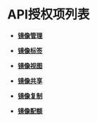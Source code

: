 # API授权项列表<a name="ZH-CN_TOPIC_0125866389"></a>

-   **[镜像管理](镜像管理.md)**  

-   **[镜像标签](镜像标签-API授权项列表.md)**  

-   **[镜像视图](镜像视图-API授权项列表.md)**  

-   **[镜像共享](镜像共享-API授权项列表.md)**  

-   **[镜像复制](镜像复制-API授权项列表.md)**  

-   **[镜像配额](镜像配额-API授权项列表.md)**  


